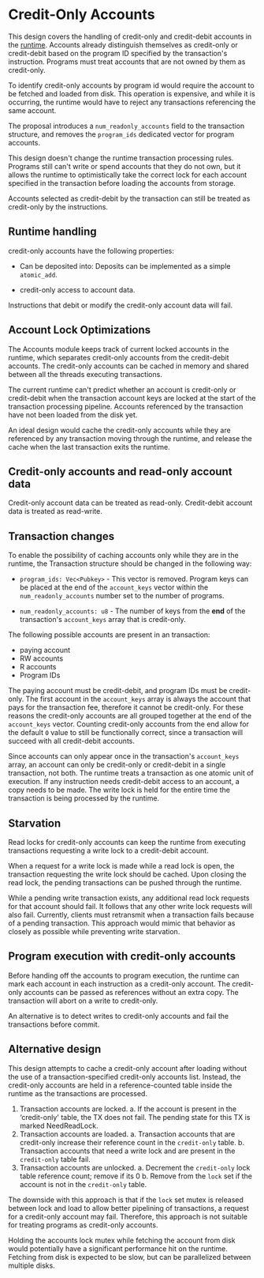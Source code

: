 # Credit-Only Accounts

This design covers the handling of credit-only and credit-debit accounts in the
[runtime](runtime.md).  Accounts already distinguish themselves as credit-only or
credit-debit based on the program ID specified by the transaction's instruction.
Programs must treat accounts that are not owned by them as credit-only.

To identify credit-only accounts by program id would require the account to be
fetched and loaded from disk.  This operation is expensive, and while it is
occurring, the runtime would have to reject any transactions referencing the same
account.

The proposal introduces a `num_readonly_accounts` field to the transaction
structure, and removes the `program_ids` dedicated vector for program accounts.

This design doesn't change the runtime transaction processing rules.
Programs still can't write or spend accounts that they do not own, but it
allows the runtime to optimistically take the correct lock for each account
specified in the transaction before loading the accounts from storage.

Accounts selected as credit-debit by the transaction can still be treated as
credit-only by the instructions.

## Runtime handling

credit-only accounts have the following properties:

* Can be deposited into:  Deposits can be implemented as a simple `atomic_add`.

* credit-only access to account data.

Instructions that debit or modify the credit-only account data will fail.

## Account Lock Optimizations

The Accounts module keeps track of current locked accounts in the runtime,
which separates credit-only accounts from the credit-debit accounts.  The credit-only
accounts can be cached in memory and shared between all the threads executing
transactions.

The current runtime can't predict whether an account is credit-only or credit-debit when
the transaction account keys are locked at the start of the transaction
processing pipeline.  Accounts referenced by the transaction have not been
loaded from the disk yet.

An ideal design would cache the credit-only accounts while they are referenced by
any transaction moving through the runtime, and release the cache when the last
transaction exits the runtime.

## Credit-only accounts and read-only account data

Credit-only account data can be treated as read-only. Credit-debit
account data is treated as read-write.

## Transaction changes

To enable the possibility of caching accounts only while they are in the
runtime, the Transaction structure should be changed in the following way:

* `program_ids: Vec<Pubkey>` - This vector is removed.  Program keys can be
placed at the end of the `account_keys` vector within the `num_readonly_accounts`
number set to the number of programs.

* `num_readonly_accounts: u8` - The number of keys from the **end** of the
transaction's `account_keys` array that is credit-only.

The following possible accounts are present in an transaction:

* paying account
* RW accounts
* R accounts
* Program IDs

The paying account must be credit-debit, and program IDs must be credit-only.  The
first account in the `account_keys` array is always the account that pays for
the transaction fee, therefore it cannot be credit-only.  For these reasons the
credit-only accounts are all grouped together at the end of the `account_keys`
vector.  Counting credit-only accounts from the end allow for the default `0`
value to still be functionally correct, since a transaction will succeed with
all credit-debit accounts.

Since accounts can only appear once in the transaction's `account_keys` array,
an account can only be credit-only or credit-debit in a single transaction, not
both.  The runtime treats a transaction as one atomic unit of execution. If any
instruction needs credit-debit access to an account, a copy needs to be made. The
write lock is held for the entire time the transaction is being processed by
the runtime.

## Starvation

Read locks for credit-only accounts can keep the runtime from executing
transactions requesting a write lock to a credit-debit account.

When a request for a write lock is made while a read lock is open, the
transaction requesting the write lock should be cached.  Upon closing the read
lock, the pending transactions can be pushed through the runtime.

While a pending write transaction exists, any additional read lock requests for
that account should fail.  It follows that any other write lock requests will also 
fail.  Currently, clients must retransmit when a transaction fails because of 
a pending transaction.  This approach would mimic that behavior as closely as
possible while preventing write starvation.

## Program execution with credit-only accounts

Before handing off the accounts to program execution, the runtime can mark each
account in each instruction as a credit-only account.  The credit-only accounts can
be passed as references without an extra copy.  The transaction will abort on a
write to credit-only.

An alternative is to detect writes to credit-only accounts and fail the
transactions before commit.

## Alternative design

This design attempts to cache a credit-only account after loading without the use
of a transaction-specified credit-only accounts list.  Instead, the credit-only
accounts are held in a reference-counted table inside the runtime as the
transactions are processed.

1. Transaction accounts are locked.
    a. If the account is present in the ‘credit-only' table, the TX does not fail.
       The pending state for this TX is marked NeedReadLock.
2. Transaction accounts are loaded.
    a. Transaction accounts that are credit-only increase their reference
       count in the `credit-only` table.
    b. Transaction accounts that need a write lock and are present in the
       `credit-only` table fail.
3. Transaction accounts are unlocked.
    a. Decrement the `credit-only` lock table reference count; remove if its 0
    b. Remove from the `lock` set if the account is not in the `credit-only`
       table.

The downside with this approach is that if the `lock` set mutex is released
between lock and load to allow better pipelining of transactions, a request for
a credit-only account may fail. Therefore, this approach is not suitable for
treating programs as credit-only accounts.

Holding the accounts lock mutex while fetching the account from disk would
potentially have a significant performance hit on the runtime. Fetching from
disk is expected to be slow, but can be parallelized between multiple disks.
